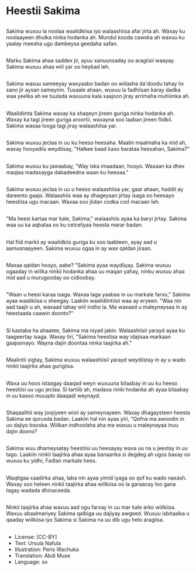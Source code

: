 # Heestii Sakima

##
Sakima wuxuu la noolaa waalidkiisa iyo walaashiisa afar jirta ah. Waxay ku noolaayeen dhulka ninka hodanka ah. Mundul kooda cawska ah waxuu ku yaalay meesha ugu dambeysa geedaha safan.

##
Marku Sakima ahaa saddex jir, ayuu xanuunsaday oo aragiisii waayay. Sakima wuxuu ahaa wiil yar oo heybad leh.

##
Sakima waxuu sameeyay waxyaabo badan oo wiilasha da'doodu tahay lix sano jir aysan sameynin. Tusaale ahaan, wuxuu la fadhiisan karay dadka waa yeelka ah ee tuulada waxuuna kala xaajoon jiray arrimaha muhiimka ah.

##
Waalidiinta Sakima waxay ka shaqeyn jireen guriga ninka hodanka ah. Waxay ka tagi jireen guriga aroortii, waxayna soo laaban jireen fiidkii. Sakima waxaa looga tagi jiray walaashiisa yar.

##
Sakima wuxuu jeclaa in uu ku heeso heesaha. Maalin maalmaha ka mid ah, waxay hooyadiis weydiisay, "Halkee baad kaso barataa heesahan, Sakima?"

##
Sakima wuxuu ku jawaabay, "Way iska imaadaan, hooyo. Waxaan ka dhex maqlaa madaxayga dabadeedna waan ku heesaa."

##
Sakima wuxuu jeclaa in uu u heeso walaashiisa yar, gaar ahaan, haddii ay dareento gaajo. Walaashiis waa ay dhageysan jirtay isaga oo heesayo heestiisa ugu macaan. Waxaa soo jiidan codka cod macaan leh.

##
"Ma heesi kartaa mar kale, Sakima," walaashiis ayaa ka baryi jirtay. Sakima waa uu ka aqbalaa oo ku celceliyaa heesta marar badan.

##
Hal fiid markii ay waalidkiis guriga ku soo laabteen, ayay aad u aamusnaayeen. Sakima wuxuu ogaa in ay wax qaldan jiraan.

##
Maxaa qaldan hooyo, aabe? "Sakima ayaa waydiiyay. Sakima wuxuu ogaaday in wiilka ninkii hodanka ahaa uu maqan yahay, ninku wuxuu ahaa mid aad u murugooday oo cidloobay.

##
"Waan u heesi karaa isaga. Waxaa laga yaabaa in uu markale farxo," Sakima ayaa waalikiisa u sheegay. Laakiin waalidiintiisii waa ay eryeen. "Waa nin aad taajir u ah, waxaad tahay wiil indho la. Ma waxaad u maleyneysaa in ay heestaada caawin doonto?"

##
Si kastaba ha ahaatee, Sakima ma niyad jabin. Walaashiisii yarayd ayaa ku taageertay isaga. Waxay tiri, "Sakima heestisa way idajisaa markaan gaajoonayo. Wayna dajin doontaa ninka taajirka ah."

##
Maalintii xigtay, Sakima wuxuu walaashiisii yarayd weydiistay in ay u wado ninkii taajirka ahaa gurigiisa.

##
Waxa uu hoos istaagay daaqad weyn wuxuuna bilaabay in uu ku heeso heestiisi uu ugu jeclaa. Si tartiib ah, madaxa ninki hodanka ah ayaa bilaabay in uu kasoo muuqdo daaqadi weynayd.

##
Shaqaalihii way joojiyeen wixii ay sameynayeen. Waxay dhagaysteen heesta Sakima ee quruxda badan. Laakiin hal nin ayaa yiri, "Qofna ma awoodin in uu dajiyo booska. Wiilkan indhoolaha aha ma waxuu u maleynayaa inuu dajin doono?

##
Sakima wuu dhameysatay heestiisi uu heesayay waxa uu na u jeestay in uu tago. Laakiin ninkii taajirka ahaa ayaa banaanka si degdeg ah ugos baxay oo wuxuu ku yidhi, Fadlan markale hees.

##
Waqtigaa xaadirka ahaa, laba nin ayaa yimid iyaga oo qof ku wado naxash. Waxay soo heleen ninkii taajirka ahaa wiilkiisa oo la garaacay loo gana tagay wadada dhinaceeda.

##
Ninkii taajirka ahaa waxuu aad ogu farxay in uu mar kale arko wiilkiisa. Waxuu abaalmariyey Sakima qalbiga uu dajiyay awgeed. Wuxuu isbitaalka u qaaday wiilkiisa iyo Sakima si Sakima na uu dib ugu helo aragiisa.

##
* License: [CC-BY]
* Text: Ursula Nafula
* Illustration: Peris Wachuka
* Translation: Abdi Muse
* Language: so
